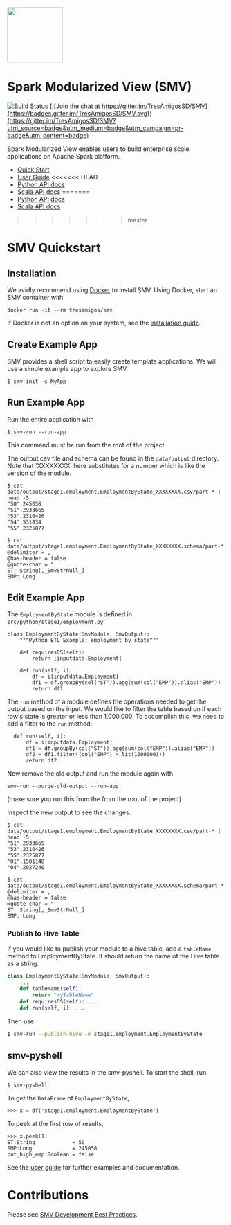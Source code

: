 
<img height="128" src="https://github.com/TresAmigosSD/SMV/raw/master/docs/images/smv-logo-100px.png"/>

# Spark Modularized View (SMV)

[![Build Status](https://travis-ci.org/TresAmigosSD/SMV.svg?branch=master)](https://travis-ci.org/TresAmigosSD/SMV)
[![Join the chat at https://gitter.im/TresAmigosSD/SMV](https://badges.gitter.im/TresAmigosSD/SMV.svg)](https://gitter.im/TresAmigosSD/SMV?utm_source=badge&utm_medium=badge&utm_campaign=pr-badge&utm_content=badge)


Spark Modularized View enables users to build enterprise scale applications on Apache Spark platform.

* [Quick Start](#smv-quickstart)
* [User Guide](docs/user/0_user_toc.md)
<<<<<<< HEAD
* [Python API docs](http://tresamigossd.github.io/SMV/pythondocs/2.3.0.0/index.html)
* [Scala API docs](http://tresamigossd.github.io/SMV/scaladocs/2.3.0.0/index.html#package)
=======
* [Python API docs](http://tresamigossd.github.io/SMV/pythondocs/1.5.2.20/index.html)
* [Scala API docs](http://tresamigossd.github.io/SMV/scaladocs/1.5.2.20/index.html#package)
>>>>>>> master

# SMV Quickstart

## Installation

We avidly recommend using [Docker](https://docs.docker.com/engine/installation/) to install SMV. Using Docker, start an SMV container with

```
docker run -it --rm tresamigos/smv
```

If Docker is not an option on your system, see the [installation guide](docs/user/smv_install.md).

## Create Example App

SMV provides a shell script to easily create template applications. We will use a simple example app to explore SMV.

```shell
$ smv-init -s MyApp
```

## Run Example App

Run the entire application with

```shell
$ smv-run --run-app
```

This command must be run from the root of the project.

The output csv file and schema can be found in the `data/output` directory. Note that 'XXXXXXXX' here substitutes for a number which is like the version of the module.

```shell
$ cat data/output/stage1.employment.EmploymentByState_XXXXXXXX.csv/part-* | head -5
"50",245058
"51",2933665
"53",2310426
"54",531834
"55",2325877

$ cat data/output/stage1.employment.EmploymentByState_XXXXXXXX.schema/part-*
@delimiter = ,
@has-header = false
@quote-char = "
ST: String[,_SmvStrNull_]
EMP: Long
```

## Edit Example App

The `EmploymentByState` module is defined in `src/python/stage1/employment.py`:

```shell
class EmploymentByState(SmvModule, SmvOutput):
    """Python ETL Example: employment by state"""

    def requiresDS(self):
        return [inputdata.Employment]

    def run(self, i):
        df = i[inputdata.Employment]
        df1 = df.groupBy(col("ST")).agg(sum(col("EMP")).alias("EMP"))
        return df1
```

The `run` method of a module defines the operations needed to get the output based on the input. We would like to filter the table based on if each row's state is greater or less than 1,000,000. To accomplish this, we need to add a filter to the `run` method:

```shell
  def run(self, i):
      df = i[inputdata.Employment]
      df1 = df.groupBy(col("ST")).agg(sum(col("EMP")).alias("EMP"))
      df2 = df1.filter((col("EMP") > lit(1000000)))
      return df2
```

Now remove the old output and run the module again with

```shell
smv-run --purge-old-output --run-app
```
(make sure you run this from the from the root of the project)

Inspect the new output to see the changes.

```shell
$ cat data/output/stage1.employment.EmploymentByState_XXXXXXXX.csv/part-* | head -5
"51",2933665
"53",2310426
"55",2325877
"01",1501148
"04",2027240

$ cat data/output/stage1.employment.EmploymentByState_XXXXXXXX.schema/part-*
@delimiter = ,
@has-header = false
@quote-char = "
ST: String[,_SmvStrNull_]
EMP: Long
```

### Publish to Hive Table

If you would like to publish your module to a hive table, add a `tableName` method to EmploymentByState. It should return the name of the Hive table as a string.

```python
class EmploymentByState(SmvModule, SmvOutput):
    ...
    def tableName(self):
        return "myTableName"
    def requiresDS(self): ...
    def run(self, i): ...
```

Then use
```bash
$ smv-run --publish-hive -m stage1.employment.EmploymentByState
```

## smv-pyshell

We can also view the results in the smv-pyshell. To start the shell, run

```
$ smv-pyshell
```

To get the `DataFrame` of `EmploymentByState`,

```shell
>>> x = df('stage1.employment.EmploymentByState')

```

To peek at the first row of results,

```shell
>>> x.peek(1)
ST:String            = 50
EMP:Long             = 245058
cat_high_emp:Boolean = false
```

See the [user guide](docs/user/0_user_toc.md) for further examples and documentation.


# Contributions

Please see [SMV Development Best Practices](docs/dev/00_DevProcess/best_practice.md).
